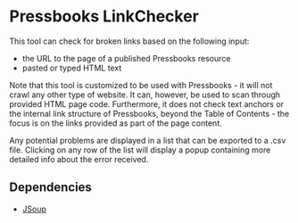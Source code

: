 # Pressbooks LinkChecker
This tool can check for broken links based on the following input:
- the URL to the page of a published Pressbooks resource
- pasted or typed HTML text

Note that this tool is customized to be used with Pressbooks - it will not crawl any other type of website. It can, however, be used to scan through provided HTML page code. Furthermore, it does not check text anchors or the internal link structure of Pressbooks, beyond the Table of Contents - the focus is on the links provided as part of the page content.

Any potential problems are displayed in a list that can be exported to a .csv file. Clicking on any row of the list will display a popup containing more detailed info about the error received.

## Dependencies
- [JSoup](https://jsoup.org)
